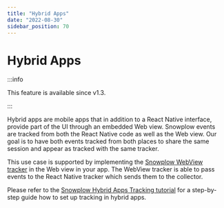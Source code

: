 ```yaml
---
title: "Hybrid Apps"
date: "2022-08-30"
sidebar_position: 70
---
```


# Hybrid Apps

:::info

This feature is available since v1.3.

:::

Hybrid apps are mobile apps that in addition to a React Native interface, provide part of the UI through an embedded Web view. Snowplow events are tracked from both the React Native code as well as the Web view. Our goal is to have both events tracked from both places to share the same session and appear as tracked with the same tracker.

This use case is supported by implementing the [Snowplow WebView tracker](../../webview-tracker/index.md) in the Web view in your app. The WebView tracker is able to pass events to the React Native tracker which sends them to the collector.

Please refer to the [Snowplow Hybrid Apps Tracking tutorial](https://snowplow-incubator.github.io/snowplow-hybrid-apps-accelerator/) for a step-by-step guide how to set up tracking in hybrid apps.
